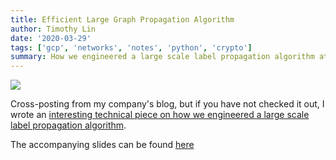 ```yaml
---
title: Efficient Large Graph Propagation Algorithm
author: Timothy Lin
date: '2020-03-29'
tags: ['gcp', 'networks', 'notes', 'python', 'crypto']
summary: How we engineered a large scale label propagation algorithm at Cylynx
---
```


![](/large-graph-analytics/images/propagate.png)

Cross-posting from my company's blog, but if you have not checked it out, I wrote an [interesting technical piece on how we engineered a large scale label propagation algorithm](https://www.cylynx.io/blog/efficient-large-graph-label-propagation-algorithm).

The accompanying slides can be found [here](https://www.timlrx.com/large-graph-analytics/index.html)
